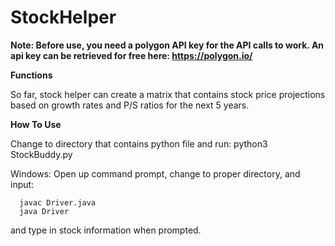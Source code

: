 # StockHelper
**Note: Before use, you need a polygon API key for the API calls to work. An api key can be retrieved for free here: https://polygon.io/**

**Functions**

So far, stock helper can create a matrix that contains stock price projections based on growth rates and P/S ratios for the next 5 years.

**How To Use**

Change to directory that contains python file and run: python3 StockBuddy.py

Windows: Open up command prompt, change to proper directory, and input:

      javac Driver.java
      java Driver

and type in stock information when prompted.

